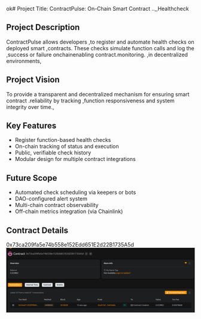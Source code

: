 ok# Project Title: ContractPulse: On-Chain Smart Contract ..,,Healthcheck 
  
## Project Description

ContractPulse  allows developers ,to register and automate health checks on deployed smart ,contracts. These checks simulate function calls and log the  ,success or failure onchainenabling contract.monitoring. ,in decentralized environments,
 
## Project Vision 
 
To provide a transparent and decentralized mechanism for ensuring smart contract .reliability by tracking ,function responsiveness and system integrity over time.,

## Key Features

- Register function-based health checks
- On-chain tracking of status and execution
- Public, verifiable check history
- Modular design for multiple contract  integrations

## Future Scope

- Automated check scheduling via keepers or bots
- DAO-configured alert system
- Multi-chain contract observability 
- Off-chain metrics integration (via Chainlink)

## Contract Details
0x73ca209fa5e74b558e152Edd651E2d22B1735A5d
![alt text](image.png)
